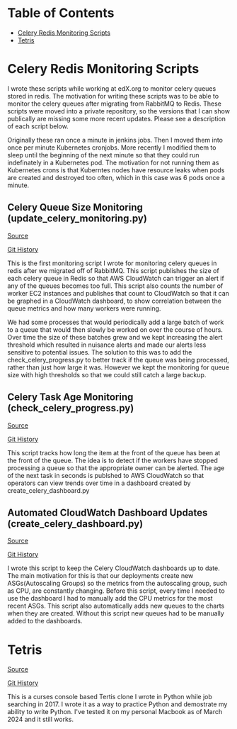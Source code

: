 # Table of Contents

* [Celery Redis Monitoring Scripts](#celery-redis-monitoring-scripts)
* [Tetris](#tetris)

# Celery Redis Monitoring Scripts

I wrote these scripts while working at edX.org to monitor celery queues stored in redis. The motivation for writing these scripts was to be able to monitor the celery queues after migrating from RabbitMQ to Redis. These scripts were moved into a private repository, so the versions that I can show publically are missing some more recent updates. Please see a description of each script below.

Originally these ran once a minute in jenkins jobs. Then I moved them into once per minute Kubernetes cronjobs. More recently I modified them to sleep until the beginning of the next minute so that they could run indefinately in a Kubernetes pod. The motivation for not running them as Kubernetes crons is that Kuberntes nodes have resource leaks when pods are created and destroyed too often, which in this case was 6 pods once a minute.

## Celery Queue Size Monitoring (update_celery_monitoring.py)

[Source](https://github.com/jdmulloy/configuration/blob/jdmulloy/undelete_celery_scripts/util/jenkins/update_celery_monitoring/update_celery_monitoring.py)

[Git History](https://github.com/jdmulloy/configuration/commits/jdmulloy/undelete_celery_scripts/util/jenkins/update_celery_monitoring/update_celery_monitoring.py)

This is the first monitoring script I wrote for monitoring celery queues in redis after we migrated off of RabbitMQ. This script publishes the size of each celery queue in Redis so that AWS CloudWatch can trigger an alert if any of the queues becomes too full. This script also counts the number of worker EC2 instances and publishes that count to CloudWatch so that it can be graphed in a CloudWatch dashboard, to show correlation between the queue metrics and how many workers were running.

We had some processes that would periodically add a large batch of work to a queue that would then slowly be worked on over the course of hours. Over time the size of these batches grew and we kept increasing the alert threshold which resulted in nuisance alerts and made our alerts less sensitive to potential issues. The solution to this was to add the check_celery_progress.py to better track if the queue was being processed, rather than just how large it was. However we kept the monitoring for queue size with high thresholds so that we could still catch a large backup.

## Celery Task Age Monitoring (check_celery_progress.py)

[Source](https://github.com/jdmulloy/configuration/blob/jdmulloy/undelete_celery_scripts/util/jenkins/check_celery_progress/check_celery_progress.py)

[Git History](https://github.com/jdmulloy/configuration/commits/jdmulloy/undelete_celery_scripts/util/jenkins/check_celery_progress/check_celery_progress.py)

This script tracks how long the item at the front of the queue has been at the front of the queue. The idea is to detect if the workers have stopped processing a queue so that the appropriate owner can be alerted. The age of the next task in seconds is publshed to AWS CloudWatch so that operators can view trends over time in a dashboard created by create_celery_dashboard.py

## Automated CloudWatch Dashboard Updates (create_celery_dashboard.py)

[Source](https://github.com/jdmulloy/configuration/blob/jdmulloy/undelete_celery_scripts/util/jenkins/update_celery_monitoring/create_celery_dashboard.py)

[Git History](https://github.com/jdmulloy/configuration/commits/jdmulloy/undelete_celery_scripts/util/jenkins/update_celery_monitoring/create_celery_dashboard.py)

I wrote this script to keep the Celery CloudWatch dashboards up to date. The main motivation for this is that our deployments create new ASGs(Autoscaling Groups) so the metrics from the autoscaling group, such as CPU, are constantly changing. Before this script, every time I needed to use the dashboard I had to manually add the CPU metrics for the most recent ASGs. This script also automatically adds new queues to the charts when they are created. Without this script new queues had to be manually added to the dashboards.

# Tetris
[Source](https://github.com/jdmulloy/python-tetris/blob/master/tetris.py)

[Git History](https://github.com/jdmulloy/python-tetris/commits/master/)

This is a curses console based Tertis clone I wrote in Python while job searching in 2017. I wrote it as a way to practice Python and demostrate my ability to write Python. I've tested it on my personal Macbook as of March 2024 and it still works.
